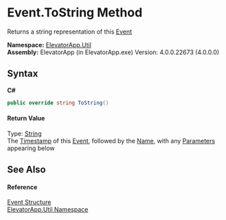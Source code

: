 # Event.ToString Method 
 

Returns a string representation of this <a href="T_ElevatorApp_Util_Event">Event</a>

**Namespace:**&nbsp;<a href="N_ElevatorApp_Util">ElevatorApp.Util</a><br />**Assembly:**&nbsp;ElevatorApp (in ElevatorApp.exe) Version: 4.0.0.22673 (4.0.0.0)

## Syntax

**C#**<br />
``` C#
public override string ToString()
```


#### Return Value
Type: <a href="http://msdn2.microsoft.com/en-us/library/s1wwdcbf" target="_blank">String</a><br />The <a href="P_ElevatorApp_Util_Event_Timestamp">Timestamp</a> of this <a href="T_ElevatorApp_Util_Event">Event</a>, followed by the <a href="P_ElevatorApp_Util_Event_Name">Name</a>, with any <a href="P_ElevatorApp_Util_Event_Parameters">Parameters</a> appearing below

## See Also


#### Reference
<a href="T_ElevatorApp_Util_Event">Event Structure</a><br /><a href="N_ElevatorApp_Util">ElevatorApp.Util Namespace</a><br />